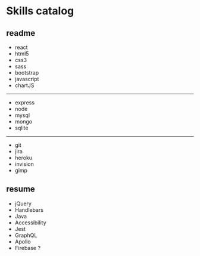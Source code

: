 # Skills catalog

## readme

- react
- html5
- css3
- sass
- bootstrap
- javascript
- chartJS

------

- express
- node
- mysql
- mongo
- sqlite

------

- git
- jira
- heroku
- invision
- gimp

## resume

- jQuery
- Handlebars
- Java
- Accessibility
- Jest
- GraphQL
- Apollo
- Firebase ?

